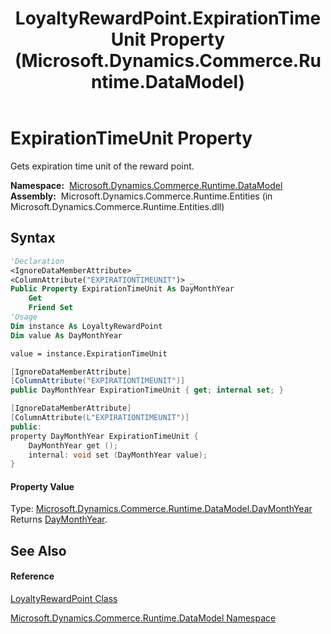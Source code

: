 ﻿---
title: LoyaltyRewardPoint.ExpirationTimeUnit Property  (Microsoft.Dynamics.Commerce.Runtime.DataModel)
TOCTitle: ExpirationTimeUnit Property
ms:assetid: P:Microsoft.Dynamics.Commerce.Runtime.DataModel.LoyaltyRewardPoint.ExpirationTimeUnit
ms:mtpsurl: https://technet.microsoft.com/en-us/library/microsoft.dynamics.commerce.runtime.datamodel.loyaltyrewardpoint.expirationtimeunit(v=AX.60)
ms:contentKeyID: 62214491
ms.date: 05/18/2015
mtps_version: v=AX.60
f1_keywords:
- Microsoft.Dynamics.Commerce.Runtime.DataModel.LoyaltyRewardPoint.ExpirationTimeUnit
dev_langs:
- CSharp
- C++
- VB
---

# ExpirationTimeUnit Property

Gets expiration time unit of the reward point.

**Namespace:**  [Microsoft.Dynamics.Commerce.Runtime.DataModel](microsoft-dynamics-commerce-runtime-datamodel-namespace.md)  
**Assembly:**  Microsoft.Dynamics.Commerce.Runtime.Entities (in Microsoft.Dynamics.Commerce.Runtime.Entities.dll)

## Syntax

``` vb
'Declaration
<IgnoreDataMemberAttribute> _
<ColumnAttribute("EXPIRATIONTIMEUNIT")> _
Public Property ExpirationTimeUnit As DayMonthYear
    Get
    Friend Set
'Usage
Dim instance As LoyaltyRewardPoint
Dim value As DayMonthYear

value = instance.ExpirationTimeUnit
```

``` csharp
[IgnoreDataMemberAttribute]
[ColumnAttribute("EXPIRATIONTIMEUNIT")]
public DayMonthYear ExpirationTimeUnit { get; internal set; }
```

``` c++
[IgnoreDataMemberAttribute]
[ColumnAttribute(L"EXPIRATIONTIMEUNIT")]
public:
property DayMonthYear ExpirationTimeUnit {
    DayMonthYear get ();
    internal: void set (DayMonthYear value);
}
```

#### Property Value

Type: [Microsoft.Dynamics.Commerce.Runtime.DataModel.DayMonthYear](daymonthyear-enumeration-microsoft-dynamics-commerce-runtime-datamodel.md)  
Returns [DayMonthYear](daymonthyear-enumeration-microsoft-dynamics-commerce-runtime-datamodel.md).  

## See Also

#### Reference

[LoyaltyRewardPoint Class](loyaltyrewardpoint-class-microsoft-dynamics-commerce-runtime-datamodel.md)

[Microsoft.Dynamics.Commerce.Runtime.DataModel Namespace](microsoft-dynamics-commerce-runtime-datamodel-namespace.md)

